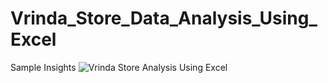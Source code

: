 # Vrinda_Store_Data_Analysis_Using_Excel
Sample Insights 
![Vrinda Store Analysis Using Excel](https://github.com/user-attachments/assets/325233a2-3468-4787-8601-dfa9472c69ce)
